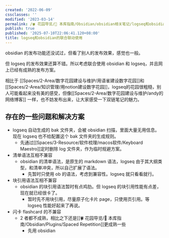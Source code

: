 ```yaml
---
created: '2022-06-09'
cssclasses: ''
modified: '2023-03-14'
permalink: /🍀 花园导览/🧰 本库指南/Obsidian/obsidian相关笔记/logseq和obsidian的联合联动使用.md
publish: true
published: '2025-07-10T22:06:41.120+08:00'
title: logseq和obsidian的联合联动使用
---
```

obsidian 的发布功能还没试过，但看了别人的发布效果，感觉也一般。

但 logseq 的发布效果还算不错。所以考虑联合使用 obsidian 和 logseq，并且网上已经有成熟的发布方案。

相比于 [[Spaces/2-Area/数字花园建设与维护/用语雀建设数字花园]]和[[Spaces/2-Area/知识管理/用notion建设数字花园]]，logseq的花园很粗糙，别人可能看起来没有美的感受，但像[[Spaces/2-Area/数字花园建设与维护/andy的网络博客]] 一样，也不妨发布出来，让大家感受一下双链笔记的魅力。

## 存在的一些问题和解决方案

- logseq 自动生成的 bak 文件夹，会被 obsidian 扫描，里面大量无用信息。现在 logseq 也不给配置这个 bak 文件夹的生成规则。
	- 先通过[[Spaces/3-Resource/软件梳理/macos软件/Keyboard Maestro]]定时删除 log 文件夹，作为临时规避方案。
- 清单语法互相不兼容
	- obsidian 的清单语法，是原生的 markdown 语法，logseq 由于其大纲类型，和清单冲突，所以自己扩展了语法。
		- 先暂时只使用 ob 的语法，考虑到兼容性。logseq 就只看看就行。
- 块引用语法互相不兼容
	- obsidian 的块引用语法暂时有点鸡肋。但 logseq 的块引用性能有点差，现在就已经很卡了。
		- 暂时先不用块引用，尽量原子化卡片 page，只使用页引用。等 logseq 性能好起来了再说。
- 闪卡 flashcard 的不兼容
	- 2 者都不成熟，相比之下还是[[🍀 花园导览/🧰 本库指南/Obsidian/Plugins/Spaced Repetition]]更成熟一些
		- 先用 obsidian